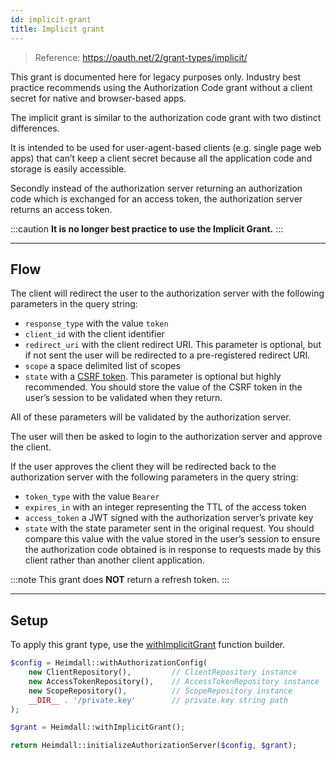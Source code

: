 ```yaml
---
id: implicit-grant
title: Implicit grant
---
```


> Reference: https://oauth.net/2/grant-types/implicit/

This grant is documented here for legacy purposes only. Industry best practice recommends using the Authorization Code
grant without a client secret for native and browser-based apps.

The implicit grant is similar to the authorization code grant with two distinct differences.

It is intended to be used for user-agent-based clients (e.g. single page web apps) that can’t keep a client secret
because all the application code and storage is easily accessible.

Secondly instead of the authorization server returning an authorization code which is exchanged for an access token,
the authorization server returns an access token.

:::caution
**It is no longer best practice to use the Implicit Grant.**
:::

---

## Flow

The client will redirect the user to the authorization server with the following parameters in the query string:

- ```response_type``` with the value ```token```
- ```client_id``` with the client identifier
- ```redirect_uri``` with the client redirect URI. This parameter is optional, but if not sent the user will be
redirected to a pre-registered redirect URI.
- ```scope``` a space delimited list of scopes
- ```state``` with a [CSRF token](https://portswigger.net/web-security/csrf/tokens). This parameter is optional but
highly recommended. You should store the value of the CSRF token in the user’s session to be validated when they return.

All of these parameters will be validated by the authorization server.

The user will then be asked to login to the authorization server and approve the client.

If the user approves the client they will be redirected back to the authorization server with the following
parameters in the query string:

- ```token_type``` with the value ```Bearer```
- ```expires_in``` with an integer representing the TTL of the access token
- ```access_token``` a JWT signed with the authorization server’s private key
- ```state``` with the state parameter sent in the original request. You should compare this value with the value
stored in the user’s session to ensure the authorization code obtained is in response to requests made by this
client rather than another client application.

:::note
This grant does **NOT** return a refresh token.
:::

---

## Setup

To apply this grant type, use the [withImplicitGrant](grant-type-builder#withimplicitgrant)
function builder.

```php
$config = Heimdall::withAuthorizationConfig(
    new ClientRepository(),         // ClientRepository instance
    new AccessTokenRepository(),    // AccessTokenRepository instance
    new ScopeRepository(),          // ScopeRepository instance
    __DIR__ . '/private.key'        // private.key string path
);

$grant = Heimdall::withImplicitGrant();

return Heimdall::initializeAuthorizationServer($config, $grant);
```
